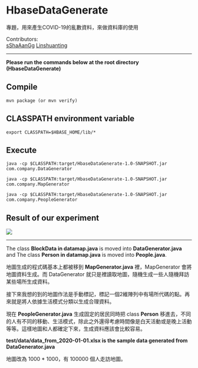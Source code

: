 # HbaseDataGenerate

專題，用來產生COVID-19的亂數資料，來做資料庫的使用

Contributors:  
[sShaAanGg](https://github.com/sShaAanGg)
[Linshuanting](https://github.com/Linshuanting)

---
**Please run the commands below at the root directory (HbaseDataGenerate)**
## Compile
```mvn package (or mvn verify)```

## CLASSPATH environment variable
```export CLASSPATH=$HBASE_HOME/lib/*```

## Execute
```java -cp $CLASSPATH:target/HbaseDataGenerate-1.0-SNAPSHOT.jar com.company.DataGenerator```

```java -cp $CLASSPATH:target/HbaseDataGenerate-1.0-SNAPSHOT.jar com.company.MapGenerator```

```java -cp $CLASSPATH:target/HbaseDataGenerate-1.0-SNAPSHOT.jar com.company.PeopleGenerator```
## Result of our experiment
![](/../final/assets/Result.png)

------
The class **BlockData in datamap.java** is moved into **DataGenerator.java** and The class **Person in datamap.java** is moved into **People.java**.

地圖生成的程式碼基本上都被移到 **MapGenerator.java** 裡，MapGenerator 會將地圖資料生成。而 DataGenerator 就只是裡讀取地圖，隨機生成一些人隨機拜訪某些場所生成資料。

接下來我想的到的地圖作法是手動標記，標記一個2維陣列中有場所代碼的點。再來就是將人依據生活模式分類以生成合理資料。

現在 **PeopleGenerator.java** 生成固定的居民同時把 class **Person** 移進去，不同的人有不同的移動、生活模式，除此之外還得考慮時間像是白天活動或是晚上活動等等。這樣地圖和人都確定下來，生成資料應該會比較容易。

**test/data/data_from_2020-01-01.xlsx is the sample data generated from DataGenerator.java**

地圖改為 1000 * 1000，有 100000 個人走訪地圖。
